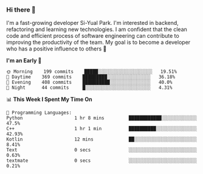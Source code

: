 ### Hi there 👋


I'm a fast-growing developer Si-Yual Park. I'm interested in backend, refactoring and learning new technologies. I am confident that the clean code and efficient process of software engineering can contribute to improving the productivity of the team. My goal is to become a developer who has a positive influence to others 🔭

<!--START_SECTION:waka-->
**I'm an Early 🐤** 

```text
🌞 Morning    199 commits    █████░░░░░░░░░░░░░░░░░░░░   19.51% 
🌆 Daytime    369 commits    █████████░░░░░░░░░░░░░░░░   36.18% 
🌃 Evening    408 commits    ██████████░░░░░░░░░░░░░░░   40.0% 
🌙 Night      44 commits     █░░░░░░░░░░░░░░░░░░░░░░░░   4.31%

```


📊 **This Week I Spent My Time On** 

```text
💬 Programming Languages: 
Python                   1 hr 8 mins         ████████████░░░░░░░░░░░░░   47.5% 
C++                      1 hr 1 min          ██████████░░░░░░░░░░░░░░░   42.93% 
Kotlin                   12 mins             ██░░░░░░░░░░░░░░░░░░░░░░░   8.41% 
Text                     0 secs              ░░░░░░░░░░░░░░░░░░░░░░░░░   0.63% 
textmate                 0 secs              ░░░░░░░░░░░░░░░░░░░░░░░░░   0.21%

```


<!--END_SECTION:waka-->
